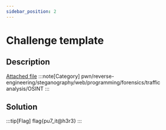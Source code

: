 ```yaml
---
sidebar_position: 2
---
```


# Challenge template

## Description

[Attached file](resources)
:::note[Category]
pwn/reverse-engineering/steganography/web/programming/forensics/traffic analysis/OSINT
:::

## Solution

:::tip[Flag]
flag\{pu7_it@h3r3}
:::
